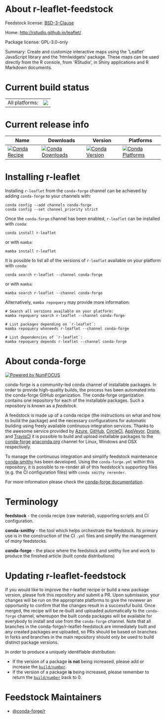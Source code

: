 About r-leaflet-feedstock
=========================

Feedstock license: [BSD-3-Clause](https://github.com/conda-forge/r-leaflet-feedstock/blob/main/LICENSE.txt)

Home: http://rstudio.github.io/leaflet/

Package license: GPL-3.0-only

Summary: Create and customize interactive maps using the 'Leaflet' JavaScript library and the 'htmlwidgets' package. These maps can be used directly from the R console, from 'RStudio', in Shiny applications and R Markdown documents.

Current build status
====================


<table><tr><td>All platforms:</td>
    <td>
      <a href="https://dev.azure.com/conda-forge/feedstock-builds/_build/latest?definitionId=1301&branchName=main">
        <img src="https://dev.azure.com/conda-forge/feedstock-builds/_apis/build/status/r-leaflet-feedstock?branchName=main">
      </a>
    </td>
  </tr>
</table>

Current release info
====================

| Name | Downloads | Version | Platforms |
| --- | --- | --- | --- |
| [![Conda Recipe](https://img.shields.io/badge/recipe-r--leaflet-green.svg)](https://anaconda.org/conda-forge/r-leaflet) | [![Conda Downloads](https://img.shields.io/conda/dn/conda-forge/r-leaflet.svg)](https://anaconda.org/conda-forge/r-leaflet) | [![Conda Version](https://img.shields.io/conda/vn/conda-forge/r-leaflet.svg)](https://anaconda.org/conda-forge/r-leaflet) | [![Conda Platforms](https://img.shields.io/conda/pn/conda-forge/r-leaflet.svg)](https://anaconda.org/conda-forge/r-leaflet) |

Installing r-leaflet
====================

Installing `r-leaflet` from the `conda-forge` channel can be achieved by adding `conda-forge` to your channels with:

```
conda config --add channels conda-forge
conda config --set channel_priority strict
```

Once the `conda-forge` channel has been enabled, `r-leaflet` can be installed with `conda`:

```
conda install r-leaflet
```

or with `mamba`:

```
mamba install r-leaflet
```

It is possible to list all of the versions of `r-leaflet` available on your platform with `conda`:

```
conda search r-leaflet --channel conda-forge
```

or with `mamba`:

```
mamba search r-leaflet --channel conda-forge
```

Alternatively, `mamba repoquery` may provide more information:

```
# Search all versions available on your platform:
mamba repoquery search r-leaflet --channel conda-forge

# List packages depending on `r-leaflet`:
mamba repoquery whoneeds r-leaflet --channel conda-forge

# List dependencies of `r-leaflet`:
mamba repoquery depends r-leaflet --channel conda-forge
```


About conda-forge
=================

[![Powered by
NumFOCUS](https://img.shields.io/badge/powered%20by-NumFOCUS-orange.svg?style=flat&colorA=E1523D&colorB=007D8A)](https://numfocus.org)

conda-forge is a community-led conda channel of installable packages.
In order to provide high-quality builds, the process has been automated into the
conda-forge GitHub organization. The conda-forge organization contains one repository
for each of the installable packages. Such a repository is known as a *feedstock*.

A feedstock is made up of a conda recipe (the instructions on what and how to build
the package) and the necessary configurations for automatic building using freely
available continuous integration services. Thanks to the awesome service provided by
[Azure](https://azure.microsoft.com/en-us/services/devops/), [GitHub](https://github.com/),
[CircleCI](https://circleci.com/), [AppVeyor](https://www.appveyor.com/),
[Drone](https://cloud.drone.io/welcome), and [TravisCI](https://travis-ci.com/)
it is possible to build and upload installable packages to the
[conda-forge](https://anaconda.org/conda-forge) [anaconda.org](https://anaconda.org/)
channel for Linux, Windows and OSX respectively.

To manage the continuous integration and simplify feedstock maintenance
[conda-smithy](https://github.com/conda-forge/conda-smithy) has been developed.
Using the ``conda-forge.yml`` within this repository, it is possible to re-render all of
this feedstock's supporting files (e.g. the CI configuration files) with ``conda smithy rerender``.

For more information please check the [conda-forge documentation](https://conda-forge.org/docs/).

Terminology
===========

**feedstock** - the conda recipe (raw material), supporting scripts and CI configuration.

**conda-smithy** - the tool which helps orchestrate the feedstock.
                   Its primary use is in the construction of the CI ``.yml`` files
                   and simplify the management of *many* feedstocks.

**conda-forge** - the place where the feedstock and smithy live and work to
                  produce the finished article (built conda distributions)


Updating r-leaflet-feedstock
============================

If you would like to improve the r-leaflet recipe or build a new
package version, please fork this repository and submit a PR. Upon submission,
your changes will be run on the appropriate platforms to give the reviewer an
opportunity to confirm that the changes result in a successful build. Once
merged, the recipe will be re-built and uploaded automatically to the
`conda-forge` channel, whereupon the built conda packages will be available for
everybody to install and use from the `conda-forge` channel.
Note that all branches in the conda-forge/r-leaflet-feedstock are
immediately built and any created packages are uploaded, so PRs should be based
on branches in forks and branches in the main repository should only be used to
build distinct package versions.

In order to produce a uniquely identifiable distribution:
 * If the version of a package **is not** being increased, please add or increase
   the [``build/number``](https://docs.conda.io/projects/conda-build/en/latest/resources/define-metadata.html#build-number-and-string).
 * If the version of a package **is** being increased, please remember to return
   the [``build/number``](https://docs.conda.io/projects/conda-build/en/latest/resources/define-metadata.html#build-number-and-string)
   back to 0.

Feedstock Maintainers
=====================

* [@conda-forge/r](https://github.com/orgs/conda-forge/teams/r/)

